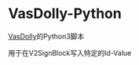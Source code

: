 # VasDolly-Python

[VasDolly](https://github.com/Tencent/VasDolly)的Python3脚本

用于在V2SignBlock写入特定的Id-Value
